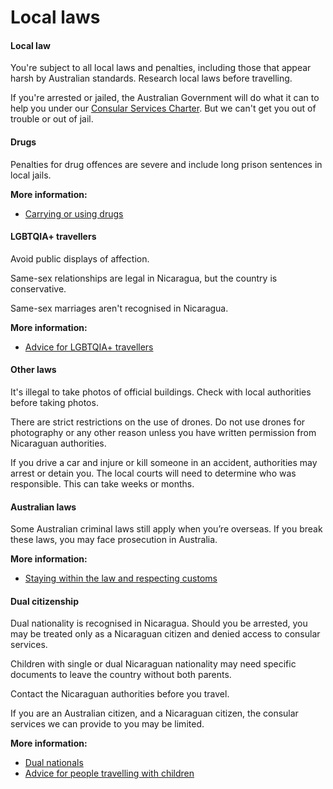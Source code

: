 # Local laws

#### Local law

You're subject to all local laws and penalties, including those that appear harsh by Australian standards. Research local laws before travelling.

If you're arrested or jailed, the Australian Government will do what it can to help you under our [Consular Services Charter](/consular-services/consular-services-charter "Consular Services Charter"). But we can't get you out of trouble or out of jail.

#### Drugs

Penalties for drug offences are severe and include long prison sentences in local jails.

**More information:**

* [Carrying or using drugs](/before-you-go/laws/drugs "Carrying or using drugs")

#### LGBTQIA+ travellers

Avoid public displays of affection.

Same-sex relationships are legal in Nicaragua, but the country is conservative.

Same-sex marriages aren't recognised in Nicaragua.

**More information:**

* [Advice for LGBTQIA+ travellers](/before-you-go/who-you-are/LGBTQIA "Advice for LGBTQIA+ travellers")

#### Other laws

It's illegal to take photos of official buildings. Check with local authorities before taking photos.

There are strict restrictions on the use of drones. Do not use drones for photography or any other reason unless you have written permission from Nicaraguan authorities.

If you drive a car and injure or kill someone in an accident, authorities may arrest or detain you. The local courts will need to determine who was responsible. This can take weeks or months.

#### Australian laws

Some Australian criminal laws still apply when you’re overseas. If you break these laws, you may face prosecution in Australia.

**More information:**

* [Staying within the law and respecting customs](/before-you-go/laws "Staying within the law")

#### Dual citizenship

Dual nationality is recognised in Nicaragua. Should you be arrested, you may be treated only as a Nicaraguan citizen and denied access to consular services.

Children with single or dual Nicaraguan nationality may need specific documents to leave the country without both parents.

Contact the Nicaraguan authorities before you travel.

If you are an Australian citizen, and a Nicaraguan citizen, the consular services we can provide to you may be limited. 

**More information:**

* [Dual nationals](/before-you-go/who-you-are/dual-nationals "Advice for dual nationals")
* [Advice for people travelling with children](/before-you-go/who-you-are/children "Travelling with children")